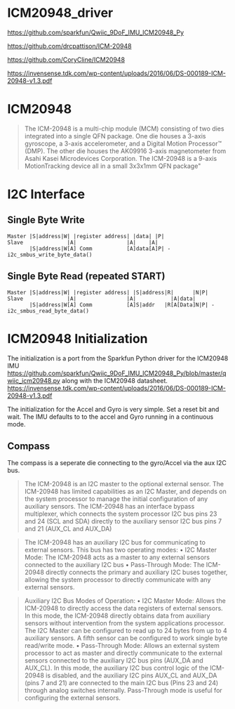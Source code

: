 # ICM20948_driver

https://github.com/sparkfun/Qwiic_9DoF_IMU_ICM20948_Py

https://github.com/drcpattison/ICM-20948

https://github.com/CoryCline/ICM20948

https://invensense.tdk.com/wp-content/uploads/2016/06/DS-000189-ICM-20948-v1.3.pdf

# ICM20948

> The ICM-20948 is a multi-chip module (MCM) consisting of two dies integrated into a single QFN package. One die
> houses a 3-axis gyroscope, a 3-axis accelerometer, and a Digital Motion Processor™ (DMP). The other die houses the
> AK09916 3-axis magnetometer from Asahi Kasei Microdevices Corporation. The ICM-20948 is a 9-axis MotionTracking
> device all in a small 3x3x1mm QFN package"

# I2C Interface

## Single Byte Write

```
Master |S|address|W| |register address| |data| |P|
Slave              |A|                |A|    |A|
       |S|address|W[A] Comm           [A]data[A]P| -  i2c_smbus_write_byte_data()

```

## Single Byte Read (repeated START)

```
Master |S|address|W| |register address| |S|address|R|      |N|P|
Slave              |A|                |A|           |A|data|
       |S|address|W[A] Comm           [A]S|addr   |R[A[Data]N|P| - i2c_smbus_read_byte_data()
```

# ICM20948 Initialization
The initialization is a port from the Sparkfun Python driver for the ICM20948 IMU
https://github.com/sparkfun/Qwiic_9DoF_IMU_ICM20948_Py/blob/master/qwiic_icm20948.py
along with the ICM20948 datasheet.
https://invensense.tdk.com/wp-content/uploads/2016/06/DS-000189-ICM-20948-v1.3.pdf


The initialization for the Accel and Gyro is very simple. Set a reset bit and wait.
The IMU defaults to to the accel and Gyro running in a continuous mode.

## Compass
The compass is a seperate die connecting to the gyro/Accel via the aux I2C bus.

> The ICM-20948 is an I2C master to the optional external sensor. 
> The ICM-20948 has limited capabilities as an I2C Master, and depends on the system
> processor to manage the initial configuration of any auxiliary sensors. 
> The ICM-20948 has an interface bypass multiplexer, which connects the system processor 
> I2C bus pins 23 and 24 (SCL and SDA) directly to the auxiliary sensor I2C bus pins 7 and 21 (AUX_CL and AUX_DA)

> The ICM-20948 has an auxiliary I2C bus for communicating to external sensors. 
> This bus has two operating modes:
> • I2C Master Mode: The ICM-20948 acts as a master to any external sensors connected to the auxiliary I2C bus
> • Pass-Through Mode: The ICM-20948 directly connects the primary and auxiliary I2C buses together, allowing
> the system processor to directly communicate with any external sensors. 

> Auxiliary I2C Bus Modes of Operation:
> • I2C Master Mode: Allows the ICM-20948 to directly access the data registers of external sensors. In this
> mode, the ICM-20948 directly obtains data from auxiliary sensors without intervention from the system
> applications processor. The I2C Master can be configured to read up to 24 bytes from up to 4 auxiliary
> sensors. A fifth sensor can be configured to work single byte read/write mode.
> • Pass-Through Mode: Allows an external system processor to act as master and directly communicate to the
> external sensors connected to the auxiliary I2C bus pins (AUX_DA and AUX_CL). In this mode, the auxiliary I2C
> bus control logic of the ICM-20948 is disabled, and the auxiliary I2C pins AUX_CL and AUX_DA (pins 7 and 21)
> are connected to the main I2C bus (Pins 23 and 24) through analog switches internally. Pass-Through mode is
> useful for configuring the external sensors.




